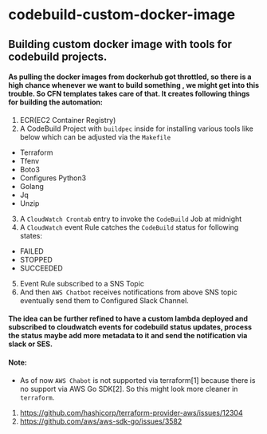 # codebuild-custom-docker-image

## Building custom docker image with tools for codebuild projects.

#### As pulling the docker images from dockerhub got throttled, so there is a high chance whenever we want to build something , we might get into this trouble. So CFN templates takes care of that. It creates following things for building the automation:

1. ECR(EC2 Container Registry)
2. A CodeBuild Project with `buildpec` inside for installing various tools like below which can be adjusted via the `Makefile`
  * Terraform
  * Tfenv
  * Boto3
  * Configures Python3
  * Golang
  * Jq
  * Unzip
3. A `CloudWatch Crontab` entry to invoke the `CodeBuild` Job at midnight
4. A `CloudWatch` event Rule catches the `CodeBuild`  status for following states:
  * FAILED
  * STOPPED
  * SUCCEEDED
5. Event Rule subscribed to a SNS Topic
6. And then `AWS Chatbot` receives notifications from above SNS topic eventually send them to Configured Slack Channel.


#### The idea can be further refined to have a custom lambda deployed and subscribed to cloudwatch events for codebuild status updates, process the status maybe add more metadata to it and send the notification via slack or SES. 

#### Note:
 * As of now `AWS Chabot` is not supported via terraform[1] because there is no support via AWS Go SDK[2]. So this might look more cleaner in `terraform`.
 
 
1. https://github.com/hashicorp/terraform-provider-aws/issues/12304
2.  https://github.com/aws/aws-sdk-go/issues/3582
